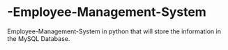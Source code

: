 # -Employee-Management-System
 Employee-Management-System in python that will store the information in the MySQL Database.
